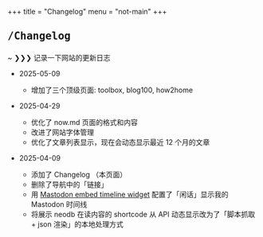 +++
title = "Changelog"
menu = "not-main"
+++

## <pre>/Changelog</pre>

<div class="terminal-frame">

~ ❯❯❯ 记录一下网站的更新日志

- 2025-05-09
  - 增加了三个顶级页面: toolbox, blog100, how2home

- 2025-04-29
  - 优化了 now.md 页面的格式和内容
  - 改进了网站字体管理
  - 优化了文章列表显示，现在会动态显示最近 12 个月的文章

- 2025-04-09
  - 添加了 Changelog （本页面）
  - 删除了导航中的「链接」
  - 用 [Mastodon embed timeline widget](https://gitlab.com/idotj/mastodon-embed-timeline) 配置了「闲话」显示我的 Mastodon 时间线
  - 将展示 neodb 在读内容的 shortcode 从 API 动态显示改为了「脚本抓取 + json 渲染」的本地处理方式

</div>
